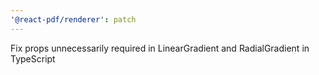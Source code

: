 ```yaml
---
'@react-pdf/renderer': patch
---
```


Fix props unnecessarily required in LinearGradient and RadialGradient in TypeScript
